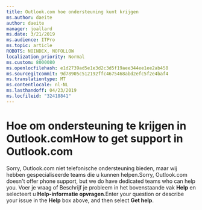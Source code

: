 ```yaml
---
title: Outlook.com hoe ondersteuning kunt krijgen
ms.author: daeite
author: daeite
manager: joallard
ms.date: 3/21/2019
ms.audience: ITPro
ms.topic: article
ROBOTS: NOINDEX, NOFOLLOW
localization_priority: Normal
ms.custom: 8000080
ms.openlocfilehash: e1d2739ad5e1e3d2c3d5f19aee344ee1ee2ab458
ms.sourcegitcommit: 9d78905c512192ffc4675468abd2efc5f2e4baf4
ms.translationtype: MT
ms.contentlocale: nl-NL
ms.lasthandoff: 04/23/2019
ms.locfileid: "32418841"
---
```

# <a name="how-to-get-support-in-outlookcom"></a><span data-ttu-id="1721b-102">Hoe om ondersteuning te krijgen in Outlook.com</span><span class="sxs-lookup"><span data-stu-id="1721b-102">How to get support in Outlook.com</span></span>

<span data-ttu-id="1721b-103">Sorry, Outlook.com niet telefonische ondersteuning bieden, maar wij hebben gespecialiseerde teams die u kunnen helpen.</span><span class="sxs-lookup"><span data-stu-id="1721b-103">Sorry, Outlook.com doesn't offer phone support, but we do have dedicated teams who can help you.</span></span>
<span data-ttu-id="1721b-104">Voer je vraag of Beschrijf je probleem in het bovenstaande vak **Help** en selecteert u **Help-informatie opvragen**.</span><span class="sxs-lookup"><span data-stu-id="1721b-104">Enter your question or describe your issue in the **Help** box above, and then select **Get help**.</span></span>


